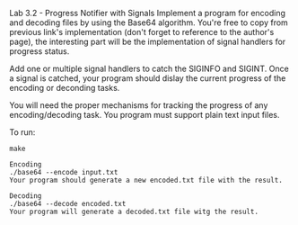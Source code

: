 Lab 3.2 - Progress Notifier with Signals
Implement a program for encoding and decoding files by using the Base64 algorithm. You're free to copy from previous link's implementation (don't forget to reference to the author's page), the interesting part will be the implementation of signal handlers for progress status.

Add one or multiple signal handlers to catch the SIGINFO and SIGINT. Once a signal is catched, your program should dislay the current progress of the encoding or deconding tasks.

You will need the proper mechanisms for tracking the progress of any encoding/decoding task. You program must support plain text input files.

To run:

    make

    Encoding
    ./base64 --encode input.txt
    Your program should generate a new encoded.txt file with the result.

    Decoding
    ./base64 --decode encoded.txt
    Your program will generate a decoded.txt file witg the result.
